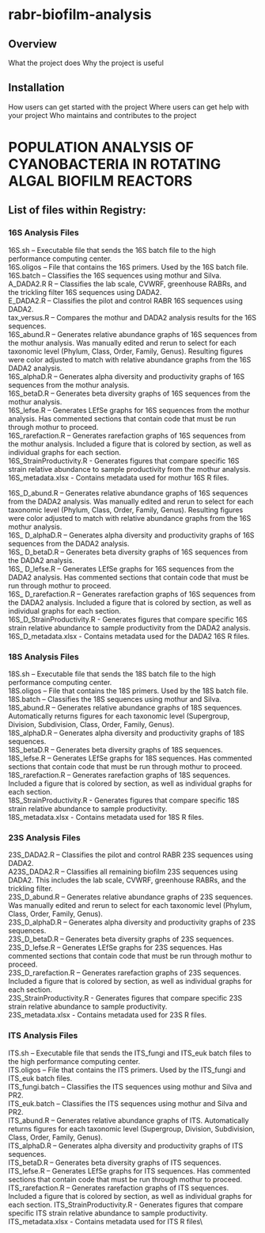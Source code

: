 # rabr-biofilm-analysis

## Overview
What the project does
Why the project is useful
## Installation
How users can get started with the project
Where users can get help with your project
Who maintains and contributes to the project




# POPULATION ANALYSIS OF CYANOBACTERIA IN ROTATING ALGAL BIOFILM REACTORS

## List of files within Registry:
### 16S Analysis Files
16S.sh – Executable file that sends the 16S batch file to the high performance computing center.\
16S.oligos – File that contains the 16S primers. Used by the 16S batch file.\
16S.batch – Classifies the 16S sequences using mothur and Silva.\
A_DADA2.R R – Classifies the lab scale, CVWRF, greenhouse RABRs, and the trickling filter 16S sequences using DADA2.\
E_DADA2.R – Classifies the pilot and control RABR 16S sequences using DADA2.\
tax_versus.R – Compares the mothur and DADA2 analysis results for the 16S sequences.\
16S_abund.R – Generates relative abundance graphs of 16S sequences from the mothur analysis. Was manually edited and rerun to select for each taxonomic level (Phylum, Class, Order, Family, Genus). Resulting figures were color adjusted to match with relative abundance graphs from the 16S DADA2 analysis.\
16S_alphaD.R – Generates alpha diversity and productivity graphs of 16S sequences from the mothur analysis.\
16S_betaD.R – Generates beta diversity graphs of 16S sequences from the mothur analysis.\
16S_lefse.R – Generates LEfSe graphs for 16S sequences from the mothur analysis. Has commented sections that contain code that must be run through mothur to proceed.\
16S_rarefaction.R – Generates rarefaction graphs of 16S sequences from the mothur analysis. Included a figure that is colored by section, as well as individual graphs for each section.\
16S_StrainProductivity.R - Generates figures that compare specific 16S strain relative abundance to sample productivity from the mothur analysis.\
16S_metadata.xlsx - Contains metadata used for mothur 16S R files.

16S_D_abund.R – Generates relative abundance graphs of 16S sequences from the DADA2 analysis. Was manually edited and rerun to select for each taxonomic level (Phylum, Class, Order, Family, Genus). Resulting figures were color adjusted to match with relative abundance graphs from the 16S mothur analysis.\
16S_ D_alphaD.R – Generates alpha diversity and productivity graphs of 16S sequences from the DADA2 analysis.\
16S_ D_betaD.R – Generates beta diversity graphs of 16S sequences from the DADA2 analysis.\
16S_ D_lefse.R – Generates LEfSe graphs for 16S sequences from the DADA2 analysis. Has commented sections that contain code that must be run through mothur to proceed.\
16S_ D_rarefaction.R – Generates rarefaction graphs of 16S sequences from the DADA2 analysis. Included a figure that is colored by section, as well as individual graphs for each section.\
16S_D_StrainProductivity.R - Generates figures that compare specific 16S strain relative abundance to sample productivity from the DADA2 analysis.\
16S_D_metadata.xlsx - Contains metadata used for the DADA2 16S R files.

### 18S Analysis Files
18S.sh – Executable file that sends the 18S batch file to the high performance computing center.\
18S.oligos – File that contains the 18S primers. Used by the 18S batch file.\
18S.batch – Classifies the 18S sequences using mothur and Silva.\
18S_abund.R – Generates relative abundance graphs of 18S sequences. Automatically returns figures for each taxonomic level (Supergroup, Division, Subdivision, Class, Order, Family, Genus).\
18S_alphaD.R – Generates alpha diversity and productivity graphs of 18S sequences.\
18S_betaD.R – Generates beta diversity graphs of 18S sequences.\
18S_lefse.R – Generates LEfSe graphs for 18S sequences. Has commented sections that contain code that must be run through mothur to proceed.\
18S_rarefaction.R – Generates rarefaction graphs of 18S sequences. Included a figure that is colored by section, as well as individual graphs for each section.\
18S_StrainProductivity.R - Generates figures that compare specific 18S strain relative abundance to sample productivity.\
18S_metadata.xlsx - Contains metadata used for 18S R files.

### 23S Analysis Files
23S_DADA2.R – Classifies the pilot and control RABR 23S sequences using DADA2.\
A23S_DADA2.R – Classifies all remaining biofilm 23S sequences using DADA2. This includes the lab scale, CVWRF, greenhouse RABRs, and the trickling filter.\
23S_D_abund.R – Generates relative abundance graphs of 23S sequences. Was manually edited and rerun to select for each taxonomic level (Phylum, Class, Order, Family, Genus).\
23S_D_alphaD.R – Generates alpha diversity and productivity graphs of 23S sequences.\
23S_D_betaD.R – Generates beta diversity graphs of 23S sequences.\
23S_D_lefse.R – Generates LEfSe graphs for 23S sequences. Has commented sections that contain code that must be run through mothur to proceed.\
23S_D_rarefaction.R – Generates rarefaction graphs of 23S sequences. Included a figure that is colored by section, as well as individual graphs for each section.\
23S_StrainProductivity.R - Generates figures that compare specific 23S strain relative abundance to sample productivity.\
23S_metadata.xlsx - Contains metadata used for 23S R files.

### ITS Analysis Files
ITS.sh – Executable file that sends the ITS_fungi and ITS_euk batch files to the high performance computing center.\
ITS.oligos – File that contains the ITS primers. Used by the ITS_fungi and ITS_euk batch files.\
ITS_fungi.batch – Classifies the ITS sequences using mothur and Silva and PR2.\
ITS_euk.batch – Classifies the ITS sequences using mothur and Silva and PR2.\
ITS_abund.R – Generates relative abundance graphs of ITS. Automatically returns figures for each taxonomic level (Supergroup, Division, Subdivision, Class, Order, Family, Genus).\
ITS_alphaD.R – Generates alpha diversity and productivity graphs of ITS sequences.\
ITS_betaD.R – Generates beta diversity graphs of ITS sequences.\
ITS_lefse.R – Generates LEfSe graphs for ITS sequences. Has commented sections that contain code that must be run through mothur to proceed.\
ITS_rarefaction.R – Generates rarefaction graphs of ITS sequences. Included a figure that is colored by section, as well as individual graphs for each section.
ITS_StrainProductivity.R - Generates figures that compare specific ITS strain relative abundance to sample productivity.\
ITS_metadata.xlsx - Contains metadata used for ITS R files\
